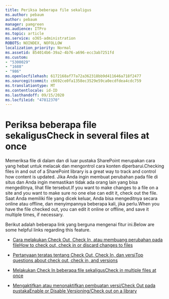 ```yaml
---
title: Periksa beberapa file sekaligus
ms.author: pebaum
author: pebaum
manager: pamgreen
ms.audience: ITPro
ms.topic: article
ms.service: o365-administration
ROBOTS: NOINDEX, NOFOLLOW
localization_priority: Normal
ms.assetid: 854014b6-39a2-4b76-a696-ecc3ab7251fd
ms.custom:
- "5300029"
- "1688"
- "986"
ms.openlocfilehash: 6172168af77a72a362318bb9d411646a718f2477
ms.sourcegitcommit: c6692ce0fa1358ec3529e59ca0ecdfdea4cdc759
ms.translationtype: MT
ms.contentlocale: id-ID
ms.lasthandoff: 09/15/2020
ms.locfileid: "47812370"
---
```

# <a name="check-in-several-files-at-once"></a><span data-ttu-id="59b20-102">Periksa beberapa file sekaligus</span><span class="sxs-lookup"><span data-stu-id="59b20-102">Check in several files at once</span></span>

<span data-ttu-id="59b20-103">Memeriksa file di dalam dan di luar pustaka SharePoint merupakan cara yang hebat untuk melacak dan mengontrol cara konten diperbarui.</span><span class="sxs-lookup"><span data-stu-id="59b20-103">Checking files in and out of a SharePoint library is a great way to track and control how content is updated.</span></span> <span data-ttu-id="59b20-104">Jika Anda ingin membuat perubahan pada file di situs dan Anda ingin memastikan tidak ada orang lain yang bisa mengeditnya, lihat file tersebut.</span><span class="sxs-lookup"><span data-stu-id="59b20-104">If you want to make changes to a file on a site and you want to make sure no one else can edit it, check out the file.</span></span> <span data-ttu-id="59b20-105">Saat Anda memiliki file yang dicek keluar, Anda bisa mengeditnya secara online atau offline, dan menyimpannya beberapa kali, jika perlu.</span><span class="sxs-lookup"><span data-stu-id="59b20-105">When you have the file checked out, you can edit it online or offline, and save it multiple times, if necessary.</span></span>

<span data-ttu-id="59b20-106">Berikut adalah beberapa link yang berguna mengenai fitur ini.</span><span class="sxs-lookup"><span data-stu-id="59b20-106">Below are some helpful links regarding this feature.</span></span>

- [<span data-ttu-id="59b20-107">Cara melakukan Check Out, Check In, atau membuang perubahan pada file</span><span class="sxs-lookup"><span data-stu-id="59b20-107">How to check out, check in or discard changes to files</span></span>](https://support.office.com/article/check-out-check-in-or-discard-changes-to-files-in-a-library-7e2c12a9-a874-4393-9511-1378a700f6de)

- [<span data-ttu-id="59b20-108">Pertanyaan teratas tentang Check Out, Check In, dan versi</span><span class="sxs-lookup"><span data-stu-id="59b20-108">Top questions about check out, check in, and versions</span></span>](https://support.office.com/article/Top-questions-about-check-out-check-in-and-versions-7E941339-E972-4C7A-A79A-80A1FCF84076)

- [<span data-ttu-id="59b20-109">Melakukan Check In beberapa file sekaligus</span><span class="sxs-lookup"><span data-stu-id="59b20-109">Check in multiple files at once</span></span>](https://support.office.com/article/check-out-check-in-or-discard-changes-to-files-in-a-library-7e2c12a9-a874-4393-9511-1378a700f6de)

- [<span data-ttu-id="59b20-110">Mengaktifkan atau menonaktifkan pembuatan versi/Check Out pada pustaka</span><span class="sxs-lookup"><span data-stu-id="59b20-110">Enable or Disable Versioning/Check out on a library</span></span>](https://support.office.com/article/enable-and-configure-versioning-for-a-list-or-library-1555d642-23ee-446a-990a-bcab618c7a37)

  
